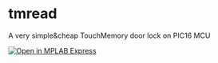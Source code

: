 # tmread
A very simple&amp;cheap TouchMemory door lock on PIC16 MCU

<a href="https://mplabxpress.microchip.com/mplabcloud/ide/import/ccfbf95a-25d6-4e9f-bbe2-0a459a2780c0?code=3ec34504b216d60ab7dde55dd0817e5b4b04c273" target="_blank"><img src="//static.transim.com/customers/microchip/images/openmplab.png" alt="Open in MPLAB Express" /></a>
